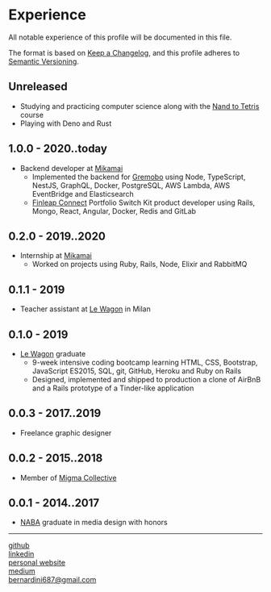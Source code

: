 # Experience

All notable experience of this profile will be documented in this file.

The format is based on [Keep a Changelog](https://keepachangelog.com/en/1.0.0/),
and this profile adheres to [Semantic Versioning](https://semver.org/spec/v2.0.0.html).

## Unreleased

- Studying and practicing computer science along with the [Nand to Tetris](https://www.nand2tetris.org/) course
- Playing with Deno and Rust

## 1.0.0 - 2020..today

- Backend developer at [Mikamai](https://www.mikamai.com/)
  - Implemented the backend for [Gremobo](https://gremobo.com/) using Node, TypeScript, NestJS, GraphQL, Docker, PostgreSQL, AWS Lambda, AWS EventBridge and Elasticsearch
  - [Finleap Connect](https://connect.finleap.com/switchkit/) Portfolio Switch Kit product developer using Rails, Mongo, React, Angular, Docker, Redis and GitLab

## 0.2.0 - 2019..2020

- Internship at [Mikamai](https://www.mikamai.com/)
  - Worked on projects using Ruby, Rails, Node, Elixir and RabbitMQ

## 0.1.1 - 2019

- Teacher assistant at [Le Wagon](https://www.lewagon.com/) in Milan

## 0.1.0 - 2019

- [Le Wagon](https://www.lewagon.com/) graduate
  - 9-week intensive coding bootcamp learning HTML, CSS, Bootstrap, JavaScript ES2015, SQL, git, GitHub, Heroku and Ruby on Rails
  - Designed, implemented and shipped to production a clone of AirBnB and a Rails prototype of a Tinder-like application

## 0.0.3 - 2017..2019

- Freelance graphic designer

## 0.0.2 - 2015..2018

- Member of [Migma Collective](https://www.migmacollective.com/)

## 0.0.1 - 2014..2017

- [NABA](https://www.naba.it) graduate in media design with honors

---

[github](https://github.com/bernardini687)  
[linkedin](https://www.linkedin.com/in/oscar-bernardini-essm/)  
[personal website](https://oscarbernardini.com/)  
[medium](https://medium.com/@oscar.b)  
bernardini687@gmail.com
